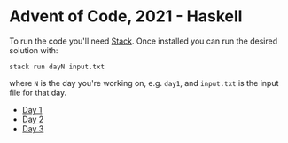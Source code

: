 # Advent of Code, 2021 - Haskell

To run the code you'll need [Stack](https://docs.haskellstack.org/en/stable/README/). Once installed you can run the desired solution with:

```
stack run dayN input.txt
```

where `N` is the day you're working on, e.g. `day1`, and `input.txt` is the input file for that day.

- [Day 1](./app/Day01.hs)
- [Day 2](./app/Day02.hs)
- [Day 3](./app/Day03.hs)
